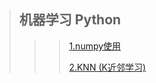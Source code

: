 > ## 机器学习 Python
>
> > > [1.numpy使用](https://github.com/yetingli/Machine-Learning/tree/master/01_Numpy)
> > >
> > > [2.KNN (K近邻学习)](https://github.com/yetingli/Machine-Learning/tree/master/KNN)
> > >
> > > 
> > >
> > > 